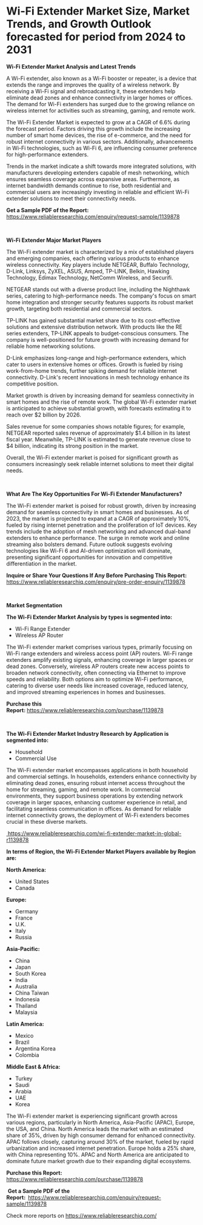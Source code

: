 <p><h1>Wi-Fi Extender Market Size, Market Trends, and Growth Outlook forecasted for period from 2024 to 2031</h1></p><p><strong>Wi-Fi Extender Market Analysis and Latest Trends</strong></p>
<p><p>A Wi-Fi extender, also known as a Wi-Fi booster or repeater, is a device that extends the range and improves the quality of a wireless network. By receiving a Wi-Fi signal and rebroadcasting it, these extenders help eliminate dead zones and enhance connectivity in larger homes or offices. The demand for Wi-Fi extenders has surged due to the growing reliance on wireless internet for activities such as streaming, gaming, and remote work.</p><p>The Wi-Fi Extender Market is expected to grow at a CAGR of 6.6% during the forecast period. Factors driving this growth include the increasing number of smart home devices, the rise of e-commerce, and the need for robust internet connectivity in various sectors. Additionally, advancements in Wi-Fi technologies, such as Wi-Fi 6, are influencing consumer preference for high-performance extenders. </p><p>Trends in the market indicate a shift towards more integrated solutions, with manufacturers developing extenders capable of mesh networking, which ensures seamless coverage across expansive areas. Furthermore, as internet bandwidth demands continue to rise, both residential and commercial users are increasingly investing in reliable and efficient Wi-Fi extender solutions to meet their connectivity needs.</p></p>
<p><strong>Get a Sample PDF of the Report:&nbsp;</strong> <a href="https://www.reliableresearchiq.com/enquiry/request-sample/1139878?utm_campaign=1088&utm_medium=2&utm_source=Github&utm_content=ia&utm_term=28122024&utm_id=wi-fi-extender">https://www.reliableresearchiq.com/enquiry/request-sample/1139878</a></p>
<p>&nbsp;</p>
<p><strong>Wi-Fi Extender Major Market Players</strong></p>
<p><p>The Wi-Fi extender market is characterized by a mix of established players and emerging companies, each offering various products to enhance wireless connectivity. Key players include NETGEAR, Buffalo Technology, D-Link, Linksys, ZyXEL, ASUS, Amped, TP-LINK, Belkin, Hawking Technology, Edimax Technology, NetComm Wireless, and Securifi.</p><p>NETGEAR stands out with a diverse product line, including the Nighthawk series, catering to high-performance needs. The company's focus on smart home integration and stronger security features supports its robust market growth, targeting both residential and commercial sectors.</p><p>TP-LINK has gained substantial market share due to its cost-effective solutions and extensive distribution network. With products like the RE series extenders, TP-LINK appeals to budget-conscious consumers. The company is well-positioned for future growth with increasing demand for reliable home networking solutions.</p><p>D-Link emphasizes long-range and high-performance extenders, which cater to users in extensive homes or offices. Growth is fueled by rising work-from-home trends, further spiking demand for reliable internet connectivity. D-Link's recent innovations in mesh technology enhance its competitive position.</p><p>Market growth is driven by increasing demand for seamless connectivity in smart homes and the rise of remote work. The global Wi-Fi extender market is anticipated to achieve substantial growth, with forecasts estimating it to reach over $2 billion by 2026.</p><p>Sales revenue for some companies shows notable figures; for example, NETGEAR reported sales revenue of approximately $1.4 billion in its latest fiscal year. Meanwhile, TP-LINK is estimated to generate revenue close to $4 billion, indicating its strong position in the market.</p><p>Overall, the Wi-Fi extender market is poised for significant growth as consumers increasingly seek reliable internet solutions to meet their digital needs.</p></p>
<p>&nbsp;</p>
<p><strong>What Are The Key Opportunities For Wi-Fi Extender Manufacturers?</strong></p>
<p><p>The Wi-Fi extender market is poised for robust growth, driven by increasing demand for seamless connectivity in smart homes and businesses. As of 2023, the market is projected to expand at a CAGR of approximately 10%, fueled by rising internet penetration and the proliferation of IoT devices. Key trends include the adoption of mesh networking and advanced dual-band extenders to enhance performance. The surge in remote work and online streaming also bolsters demand. Future outlook suggests evolving technologies like Wi-Fi 6 and AI-driven optimization will dominate, presenting significant opportunities for innovation and competitive differentiation in the market.</p></p>
<p><strong>Inquire or Share Your Questions If Any Before Purchasing This Report:</strong> <a href="https://www.reliableresearchiq.com/enquiry/pre-order-enquiry/1139878?utm_campaign=1088&utm_medium=2&utm_source=Github&utm_content=ia&utm_term=28122024&utm_id=wi-fi-extender">https://www.reliableresearchiq.com/enquiry/pre-order-enquiry/1139878</a></p>
<p>&nbsp;</p>
<p><strong>Market Segmentation</strong></p>
<p><strong>The Wi-Fi Extender Market Analysis by types is segmented into:</strong></p>
<p><ul><li>Wi-Fi Range Extender</li><li>Wireless AP Router</li></ul></p>
<p><p>The Wi-Fi extender market comprises various types, primarily focusing on Wi-Fi range extenders and wireless access point (AP) routers. Wi-Fi range extenders amplify existing signals, enhancing coverage in larger spaces or dead zones. Conversely, wireless AP routers create new access points to broaden network connectivity, often connecting via Ethernet to improve speeds and reliability. Both options aim to optimize Wi-Fi performance, catering to diverse user needs like increased coverage, reduced latency, and improved streaming experiences in homes and businesses.</p></p>
<p><strong>Purchase this Report:&nbsp;</strong><a href="https://www.reliableresearchiq.com/purchase/1139878?utm_campaign=1088&utm_medium=2&utm_source=Github&utm_content=ia&utm_term=28122024&utm_id=wi-fi-extender">https://www.reliableresearchiq.com/purchase/1139878</a></p>
<p>&nbsp;</p>
<p><strong>The Wi-Fi Extender Market Industry Research by Application is segmented into:</strong></p>
<p><ul><li>Household</li><li>Commercial Use</li></ul></p>
<p><p>The Wi-Fi extender market encompasses applications in both household and commercial settings. In households, extenders enhance connectivity by eliminating dead zones, ensuring robust internet access throughout the home for streaming, gaming, and remote work. In commercial environments, they support business operations by extending network coverage in larger spaces, enhancing customer experience in retail, and facilitating seamless communication in offices. As demand for reliable internet connectivity grows, the deployment of Wi-Fi extenders becomes crucial in these diverse markets.</p></p>
<p><a href="https://www.reliableresearchiq.com/wi-fi-extender-market-in-global-r1139878?utm_campaign=1088&utm_medium=2&utm_source=Github&utm_content=ia&utm_term=28122024&utm_id=wi-fi-extender">&nbsp;https://www.reliableresearchiq.com/wi-fi-extender-market-in-global-r1139878</a></p>
<p><strong>In terms of Region, the Wi-Fi Extender Market Players available by Region are:</strong></p>
<p>
    <p> <strong> North America: </strong>
        <ul>
            <li>United States</li>
            <li>Canada</li>
        </ul>
        </p> 
    <p> <strong> Europe: </strong>
        <ul>
            <li>Germany</li>
            <li>France</li>
            <li>U.K.</li>
            <li>Italy</li>
            <li>Russia</li>
        </ul>
        </p> 
    <p> <strong> Asia-Pacific: </strong>
        <ul>
            <li>China</li>
            <li>Japan</li>
            <li>South Korea</li>
            <li>India</li>
            <li>Australia</li>
            <li>China Taiwan</li>
            <li>Indonesia</li>
            <li>Thailand</li>
            <li>Malaysia</li>
        </ul>
        </p> 
    <p> <strong> Latin America: </strong>
        <ul>
            <li>Mexico</li>
            <li>Brazil</li>
            <li>Argentina Korea</li>
            <li>Colombia</li>
        </ul>
        </p> 
    <p> <strong> Middle East & Africa: </strong>
        <ul>
            <li>Turkey</li>
            <li>Saudi</li>
            <li>Arabia</li>
            <li>UAE</li>
            <li>Korea</li>
        </ul>
    </p>
    </p>
<p><p>The Wi-Fi extender market is experiencing significant growth across various regions, particularly in North America, Asia-Pacific (APAC), Europe, the USA, and China. North America leads the market with an estimated share of 35%, driven by high consumer demand for enhanced connectivity. APAC follows closely, capturing around 30% of the market, fueled by rapid urbanization and increased internet penetration. Europe holds a 25% share, with China representing 10%. APAC and North America are anticipated to dominate future market growth due to their expanding digital ecosystems.</p></p>
<p><strong>Purchase this Report: </strong><a href="https://www.reliableresearchiq.com/purchase/1139878?utm_campaign=1088&utm_medium=2&utm_source=Github&utm_content=ia&utm_term=28122024&utm_id=wi-fi-extender">https://www.reliableresearchiq.com/purchase/1139878</a></p>
<p>&nbsp;<strong>Get a Sample PDF of the Report:&nbsp;&nbsp;</strong><a href="https://www.reliableresearchiq.com/enquiry/request-sample/1139878?utm_campaign=1088&utm_medium=2&utm_source=Github&utm_content=ia&utm_term=28122024&utm_id=wi-fi-extender">https://www.reliableresearchiq.com/enquiry/request-sample/1139878</a></p>
<p><strong></strong></p>
<p>Check more reports on <a href="https://www.reliableresearchiq.com/?utm_campaign=1088&utm_medium=2&utm_source=Github&utm_content=ia&utm_term=28122024&utm_id=wi-fi-extender">https://www.reliableresearchiq.com/</a></p>